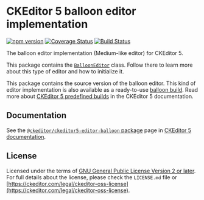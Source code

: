 CKEditor&nbsp;5 balloon editor implementation
=========================================

[![npm version](https://badge.fury.io/js/%40ckeditor%2Fckeditor5-editor-balloon.svg)](https://www.npmjs.com/package/@ckeditor/ckeditor5-editor-balloon)
[![Coverage Status](https://coveralls.io/repos/github/ckeditor/ckeditor5/badge.svg?branch=master)](https://coveralls.io/github/ckeditor/ckeditor5?branch=master)
[![Build Status](https://travis-ci.com/ckeditor/ckeditor5.svg?branch=master)](https://app.travis-ci.com/github/ckeditor/ckeditor5)

The balloon editor implementation (Medium-like editor) for CKEditor&nbsp;5.

This package contains the [`BalloonEditor`](https://ckeditor.com/docs/ckeditor5/latest/api/module_editor-balloon_ballooneditor-BalloonEditor.html) class. Follow there to learn more about this type of editor and how to initialize it.

This package contains the source version of the balloon editor. This kind of editor implementation is also available as a ready-to-use [balloon build](https://www.npmjs.com/package/@ckeditor/ckeditor5-build-balloon). Read more about [CKEditor&nbsp;5 predefined builds](https://ckeditor.com/docs/ckeditor5/latest/installation/legacy/advanced/alternative-setups/predefined-builds.html) in the CKEditor&nbsp;5 documentation.

## Documentation

See the [`@ckeditor/ckeditor5-editor-balloon` package](https://ckeditor.com/docs/ckeditor5/latest/api/editor-balloon.html) page in [CKEditor&nbsp;5 documentation](https://ckeditor.com/docs/ckeditor5/latest/).

## License

Licensed under the terms of [GNU General Public License Version 2 or later](http://www.gnu.org/licenses/gpl.html). For full details about the license, please check the `LICENSE.md` file or [https://ckeditor.com/legal/ckeditor-oss-license](https://ckeditor.com/legal/ckeditor-oss-license).
